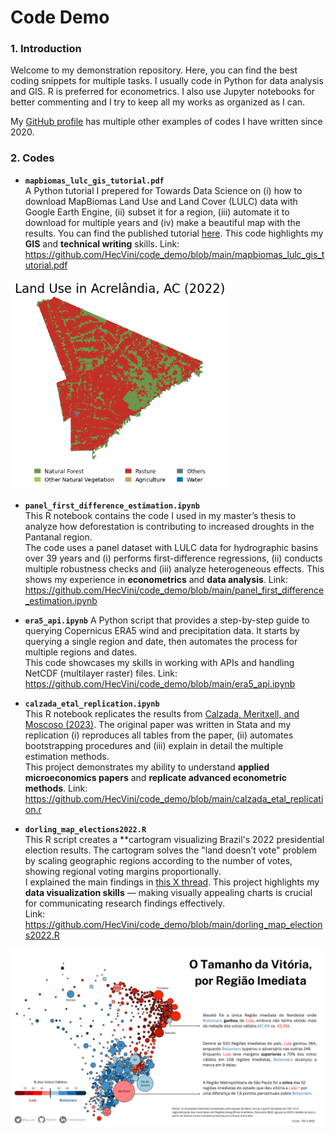 

# Code Demo  

### 1. Introduction  
Welcome to my demonstration repository. Here, you can find the best coding snippets for multiple tasks. I usually code in Python for data analysis and GIS. R is preferred for econometrics. I also use Jupyter notebooks for better commenting and I try to keep all my works as organized as I can. 

My [GitHub profile](https://github.com/HecVini) has multiple other examples of codes I have written since 2020.
### 2. Codes  

- **`mapbiomas_lulc_gis_tutorial.pdf`**  
A Python tutorial I prepered for Towards Data Science on (i) how to download MapBiomas Land Use and Land Cover (LULC) data with Google Earth Engine, (ii) subset it for a region, (iii) automate it to download for multiple years and (iv) make a beautiful map with the results.
  You can find the published tutorial [here](https://medium.com/towards-data-science/python-google-earth-engine-how-to-clean-mapbiomas-lulc-rasters-for-any-shapefile-in-brazil-05d13dcf2307). This code highlights my **GIS** and **technical writing** skills.
Link: https://github.com/HecVini/code_demo/blob/main/mapbiomas_lulc_gis_tutorial.pdf
<img src="https://raw.githubusercontent.com/HecVini/code_demo/main/lulc_acrelandia2022.png" alt="LULC Acrelandia 2022" width="350"/>



- **`panel_first_difference_estimation.ipynb`**  
  This R notebook contains the code I used in my master’s thesis to analyze how deforestation is contributing to increased droughts in the Pantanal region.  
  The code uses a panel dataset with LULC data for hydrographic basins over 39 years and (i) performs first-difference regressions, (ii) conducts multiple robustness checks and (iii) analyze heterogeneous effects.
  This shows my experience in **econometrics** and **data analysis**.
  Link: https://github.com/HecVini/code_demo/blob/main/panel_first_difference_estimation.ipynb  

- **`era5_api.ipynb`** 
  A Python script that provides a step-by-step guide to querying Copernicus ERA5 wind and precipitation data. It starts by querying a single region and date, then automates the process for multiple regions and dates.  
  This code showcases my skills in working with APIs and handling NetCDF (multilayer raster) files.
Link: https://github.com/HecVini/code_demo/blob/main/era5_api.ipynb

- **`calzada_etal_replication.ipynb`**  
  This R notebook replicates the results from [Calzada, Meritxell, and Moscoso (2023)](https://www.journals.uchicago.edu/doi/abs/10.1086/725349?journalCode=jaere). The original paper was written in Stata and my replication (i) reproduces all tables from the paper, (ii) automates bootstrapping procedures and (iii) explain in detail the multiple estimation methods.  
  This project demonstrates my ability to understand **applied microeconomics papers** and **replicate advanced econometric methods**.
Link: https://github.com/HecVini/code_demo/blob/main/calzada_etal_replication.r  

- **`dorling_map_elections2022.R`**  
  This R script creates a **cartogram visualizing Brazil's 2022 presidential election results. The cartogram solves the "land doesn’t vote" problem by scaling geographic regions according to the number of votes, showing regional voting margins proportionally.  
  I explained the main findings in [this X thread](https://x.com/hec_vini/status/1577553930837524481/photo/1). This project highlights my **data visualization skills** — making visually appealing charts is crucial for communicating research findings effectively.  
Link: https://github.com/HecVini/code_demo/blob/main/dorling_map_elections2022.R
<img src="https://raw.githubusercontent.com/HecVini/code_demo/main/Eleicoes2022_RegiaoImediata.png" alt="Elections 2022 Dorling Cartogram" width="500"/>
